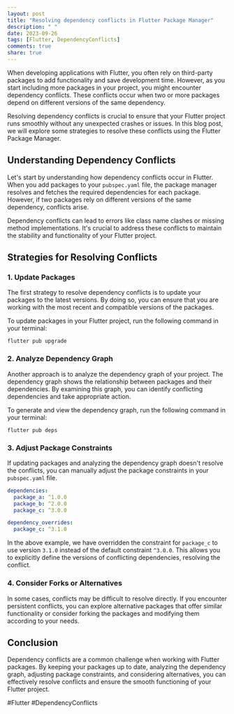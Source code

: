 ```yaml
---
layout: post
title: "Resolving dependency conflicts in Flutter Package Manager"
description: " "
date: 2023-09-26
tags: [Flutter, DependencyConflicts]
comments: true
share: true
---
```


When developing applications with Flutter, you often rely on third-party packages to add functionality and save development time. However, as you start including more packages in your project, you might encounter dependency conflicts. These conflicts occur when two or more packages depend on different versions of the same dependency.

Resolving dependency conflicts is crucial to ensure that your Flutter project runs smoothly without any unexpected crashes or issues. In this blog post, we will explore some strategies to resolve these conflicts using the Flutter Package Manager.

## Understanding Dependency Conflicts

Let's start by understanding how dependency conflicts occur in Flutter. When you add packages to your `pubspec.yaml` file, the package manager resolves and fetches the required dependencies for each package. However, if two packages rely on different versions of the same dependency, conflicts arise.

Dependency conflicts can lead to errors like class name clashes or missing method implementations. It's crucial to address these conflicts to maintain the stability and functionality of your Flutter project.

## Strategies for Resolving Conflicts

### 1. Update Packages

The first strategy to resolve dependency conflicts is to update your packages to the latest versions. By doing so, you can ensure that you are working with the most recent and compatible versions of the packages.

To update packages in your Flutter project, run the following command in your terminal:

```
flutter pub upgrade
```

### 2. Analyze Dependency Graph

Another approach is to analyze the dependency graph of your project. The dependency graph shows the relationship between packages and their dependencies. By examining this graph, you can identify conflicting dependencies and take appropriate action.

To generate and view the dependency graph, run the following command in your terminal:

```
flutter pub deps
```

### 3. Adjust Package Constraints

If updating packages and analyzing the dependency graph doesn't resolve the conflicts, you can manually adjust the package constraints in your `pubspec.yaml` file.

```yaml
dependencies:
  package_a: ^1.0.0
  package_b: ^2.0.0
  package_c: ^3.0.0

dependency_overrides:
  package_c: ^3.1.0
```

In the above example, we have overridden the constraint for `package_c` to use version `3.1.0` instead of the default constraint `^3.0.0`. This allows you to explicitly define the versions of conflicting dependencies, resolving the conflict.

### 4. Consider Forks or Alternatives

In some cases, conflicts may be difficult to resolve directly. If you encounter persistent conflicts, you can explore alternative packages that offer similar functionality or consider forking the packages and modifying them according to your needs.

## Conclusion

Dependency conflicts are a common challenge when working with Flutter packages. By keeping your packages up to date, analyzing the dependency graph, adjusting package constraints, and considering alternatives, you can effectively resolve conflicts and ensure the smooth functioning of your Flutter project.

#Flutter #DependencyConflicts